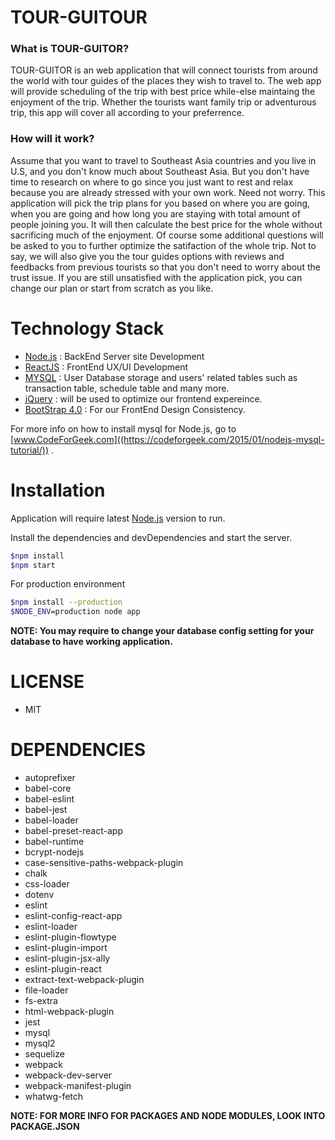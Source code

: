 # TOUR-GUITOUR

### What is TOUR-GUITOR?
TOUR-GUITOR is an web application that will connect tourists from around the world with tour guides of the places they wish to travel to. The web app will provide scheduling of the trip with best price while-else maintaing the enjoyment of the trip. Whether the tourists want family trip or adventurous trip, this app will cover all according to your preferrence. 

### How will it work?
Assume that you want to travel to Southeast Asia countries and you live in U.S, and you don't know much about Southeast Asia. But you don't have time to research on where to go since you just want to rest and relax because you are already stressed with your own work. Need not worry. This application will pick the trip plans for you based on where you are going, when you are going and how long you are staying with total amount of people joining you. It will then calculate the best price for the whole without sacrificing much of the enjoyment. Of course some additional questions will be asked to you to further optimize the satifaction of the whole trip. Not to say, we will also give you the tour guides options with reviews and feedbacks from previous tourists so that you don't need to worry about the trust issue. If you are still unsatisfied with the application pick, you can change our plan or start from scratch as you like. 

# Technology Stack
* [Node.js](https://nodejs.org/en/) : BackEnd Server site Development
* [ReactJS](https://reactjs.org/docs/hello-world.html) : FrontEnd  UX/UI Development
* [MYSQL](https://www.mysql.com/downloads/) : User Database storage and users' related tables such as transaction table, schedule table and many more.
* [jQuery](https://jquery.com/) : will be used to optimize our frontend expereince.
* [BootStrap 4.0](https://getbootstrap.com/) : For our FrontEnd Design Consistency.

For more info on how to install mysql for Node.js, go to [www.CodeForGeek.com]((https://codeforgeek.com/2015/01/nodejs-mysql-tutorial/)) .


# Installation

Application will require latest [Node.js](https://nodejs.org/) version to run.

Install the dependencies and devDependencies and start the server.

``` sh
$npm install
$npm start
```
For production environment

``` sh
$npm install --production
$NODE_ENV=production node app
```

**NOTE: You may require to change your database config setting for your database to have working application.**

# LICENSE
* MIT

# DEPENDENCIES
* autoprefixer
* babel-core
* babel-eslint
* babel-jest
* babel-loader
* babel-preset-react-app
* babel-runtime
* bcrypt-nodejs
* case-sensitive-paths-webpack-plugin
* chalk
* css-loader
* dotenv
* eslint
* eslint-config-react-app
* eslint-loader
* eslint-plugin-flowtype
* eslint-plugin-import
* eslint-plugin-jsx-ally
* eslint-plugin-react
* extract-text-webpack-plugin
* file-loader
* fs-extra
* html-webpack-plugin
* jest
* mysql
* mysql2 
* sequelize
* webpack
* webpack-dev-server
* webpack-manifest-plugin
* whatwg-fetch

**NOTE: FOR MORE INFO FOR PACKAGES AND NODE MODULES, LOOK INTO PACKAGE.JSON** 